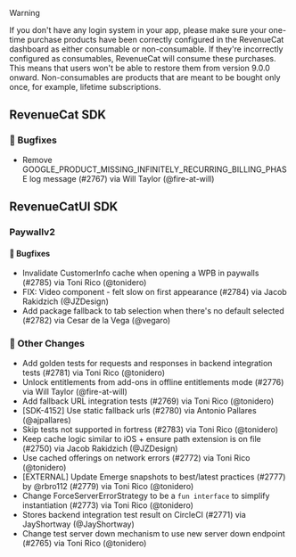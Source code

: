 > [!WARNING]  
> If you don't have any login system in your app, please make sure your one-time purchase products have been correctly configured in the RevenueCat dashboard as either consumable or non-consumable. If they're incorrectly configured as consumables, RevenueCat will consume these purchases. This means that users won't be able to restore them from version 9.0.0 onward.
> Non-consumables are products that are meant to be bought only once, for example, lifetime subscriptions.


## RevenueCat SDK
### 🐞 Bugfixes
* Remove GOOGLE_PRODUCT_MISSING_INFINITELY_RECURRING_BILLING_PHASE log message (#2767) via Will Taylor (@fire-at-will)

## RevenueCatUI SDK
### Paywallv2
#### 🐞 Bugfixes
* Invalidate CustomerInfo cache when opening a WPB in paywalls (#2785) via Toni Rico (@tonidero)
* FIX: Video component - felt slow on first appearance (#2784) via Jacob Rakidzich (@JZDesign)
* Add package fallback to tab selection when there's no default selected (#2782) via Cesar de la Vega (@vegaro)

### 🔄 Other Changes
* Add golden tests for requests and responses in backend integration tests (#2781) via Toni Rico (@tonidero)
* Unlock entitlements from add-ons in offline entitlements mode (#2776) via Will Taylor (@fire-at-will)
* Add fallback URL integration tests (#2769) via Toni Rico (@tonidero)
* [SDK-4152] Use static fallback urls (#2780) via Antonio Pallares (@ajpallares)
* Skip tests not supported in fortress (#2783) via Toni Rico (@tonidero)
* Keep cache logic similar to iOS + ensure path extension is on file (#2750) via Jacob Rakidzich (@JZDesign)
* Use cached offerings on network errors (#2772) via Toni Rico (@tonidero)
* [EXTERNAL] Update Emerge snapshots to best/latest practices (#2777) by @rbro112 (#2779) via Toni Rico (@tonidero)
* Change ForceServerErrorStrategy to be a `fun interface` to simplify instantiation (#2773) via Toni Rico (@tonidero)
* Stores backend integration test result on CircleCI (#2771) via JayShortway (@JayShortway)
* Change test server down mechanism to use new server down endpoint (#2765) via Toni Rico (@tonidero)

